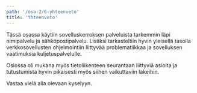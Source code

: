 ```yaml
---
path: '/osa-2/6-yhteenveto'
title: 'Yhteenveto'
---
```


Tässä osassa käytiin sovelluskerroksen palveluista tarkemmin läpi nimipalvelu ja sähköpostipalvelu. Lisäksi tarkasteltiin hyvin yleisellä tasolla verkkosovellusten ohjelmointiin liittyvää problematiikkaa ja sovelluksen vaatimuksia kuljetuspalvelulle.

Osiossa oli mukana myös tietoliikenteen seurantaan liittyviä asioita ja tutustumista hyvin pikaisesti myös siihen vaikuttaviin lakeihin.

Vastaa vielä alla olevaan kyselyyn.

<quiz id="a56a9b0b-8553-5000-836c-ab27b0c112cf"></quiz>
